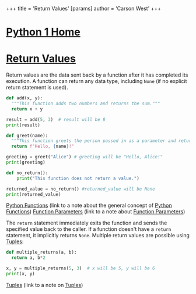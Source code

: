 +++
 title = 'Return Values'
[params]
	author = 'Carson West'
+++
# [Python 1 Home](./../python-1-home/)
# [Return Values](./../return-values/) 
Return values are the data sent back by a function after it has completed its execution.  A function can return any data type, including `None` (if no explicit return statement is used).

```python
def add(x, y):
  """This function adds two numbers and returns the sum."""
  return x + y

result = add(5, 3)  # result will be 8
print(result)

def greet(name):
  """This function greets the person passed in as a parameter and returns a string"""
  return f"Hello, {name}!"

greeting = greet("Alice") # greeting will be "Hello, Alice!"
print(greeting)

def no_return():
    print("This function does not return a value.")

returned_value = no_return() #returned_value will be None
print(returned_value)

```

[Python Functions](./../python-functions/)  (link to a note about the general concept of [Python Functions](./../python-functions/))
[Function Parameters](./../function-parameters/) (link to a note about [Function Parameters](./../function-parameters/))

The `return` statement immediately exits the function and sends the specified value back to the caller.  If a function doesn't have a `return` statement, it implicitly returns `None`.  Multiple return values are possible using [Tuples](./../tuples/):

```python
def multiple_returns(a, b):
  return a, b*2

x, y = multiple_returns(5, 3)  # x will be 5, y will be 6
print(x, y)

```

[Tuples](./../tuples/) (link to a note on [Tuples](./../tuples/))
